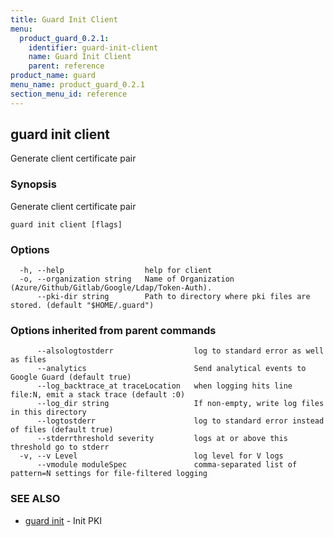 ```yaml
---
title: Guard Init Client
menu:
  product_guard_0.2.1:
    identifier: guard-init-client
    name: Guard Init Client
    parent: reference
product_name: guard
menu_name: product_guard_0.2.1
section_menu_id: reference
---
```

## guard init client

Generate client certificate pair

### Synopsis

Generate client certificate pair

```
guard init client [flags]
```

### Options

```
  -h, --help                  help for client
  -o, --organization string   Name of Organization (Azure/Github/Gitlab/Google/Ldap/Token-Auth).
      --pki-dir string        Path to directory where pki files are stored. (default "$HOME/.guard")
```

### Options inherited from parent commands

```
      --alsologtostderr                  log to standard error as well as files
      --analytics                        Send analytical events to Google Guard (default true)
      --log_backtrace_at traceLocation   when logging hits line file:N, emit a stack trace (default :0)
      --log_dir string                   If non-empty, write log files in this directory
      --logtostderr                      log to standard error instead of files (default true)
      --stderrthreshold severity         logs at or above this threshold go to stderr
  -v, --v Level                          log level for V logs
      --vmodule moduleSpec               comma-separated list of pattern=N settings for file-filtered logging
```

### SEE ALSO

* [guard init](/docs/reference/guard_init.md)	 - Init PKI

